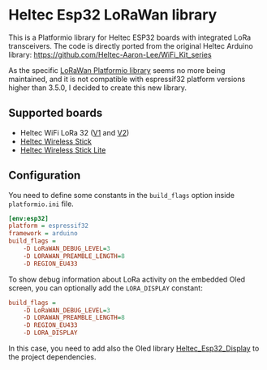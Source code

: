 # Heltec Esp32 LoRaWan library
This is a Platformio library for Heltec ESP32 boards with integrated LoRa transceivers.
The code is directly ported from the original Heltec Arduino library: https://github.com/Heltec-Aaron-Lee/WiFi_Kit_series

As the specific [LoRaWan Platformio library](https://registry.platformio.org/libraries/heltecautomation/ESP32_LoRaWAN) seems no more being maintained, and it is not compatible with espressif32 platform versions higher than 3.5.0, I decided to create this new library.

## Supported boards
- Heltec WiFi LoRa 32 ([V1](https://docs.platformio.org/en/latest/boards/espressif32/heltec_wifi_lora_32.html) and [V2](https://docs.platformio.org/en/latest/boards/espressif32/heltec_wifi_lora_32_V2.html))
- [Heltec Wireless Stick](https://docs.platformio.org/en/latest/boards/espressif32/heltec_wireless_stick.html)
- [Heltec Wireless Stick Lite](https://docs.platformio.org/en/latest/boards/espressif32/heltec_wireless_stick_lite.html)

## Configuration
You need to define some constants in the `build_flags` option inside `platformio.ini` file.

```ini
[env:esp32]
platform = espressif32
framework = arduino
build_flags =
    -D LoRaWAN_DEBUG_LEVEL=3
    -D LORAWAN_PREAMBLE_LENGTH=8
    -D REGION_EU433
```

To show debug information about LoRa activity on the embedded Oled screen, you can optionally add the `LORA_DISPLAY` constant:
```ini
build_flags =
    -D LoRaWAN_DEBUG_LEVEL=3
    -D LORAWAN_PREAMBLE_LENGTH=8
    -D REGION_EU433
    -D LORA_DISPLAY
```
In this case, you need to add also the Oled library [Heltec_Esp32_Display](https://registry.platformio.org/libraries/eiannone/Heltec_Esp32_Display) to the project dependencies.